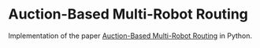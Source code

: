 # Auction-Based Multi-Robot Routing

Implementation of the paper <a href="http://www.roboticsproceedings.org/rss01/p45.pdf">Auction-Based Multi-Robot Routing</a> in Python.
